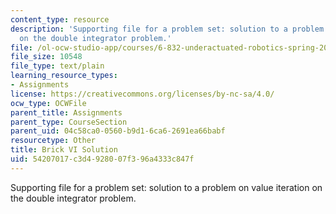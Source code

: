 ```yaml
---
content_type: resource
description: 'Supporting file for a problem set: solution to a problem on value iteration
  on the double integrator problem.'
file: /ol-ocw-studio-app/courses/6-832-underactuated-robotics-spring-2009/54207017c3d4928007f396a4333c847f_brick_vi_sol.m
file_size: 10548
file_type: text/plain
learning_resource_types:
- Assignments
license: https://creativecommons.org/licenses/by-nc-sa/4.0/
ocw_type: OCWFile
parent_title: Assignments
parent_type: CourseSection
parent_uid: 04c58ca0-0560-b9d1-6ca6-2691ea66babf
resourcetype: Other
title: Brick VI Solution
uid: 54207017-c3d4-9280-07f3-96a4333c847f
---
```

Supporting file for a problem set: solution to a problem on value iteration on the double integrator problem.